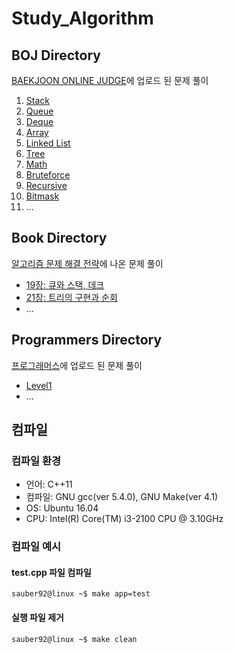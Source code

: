 # Study_Algorithm

## **BOJ** Directory  
[BAEKJOON ONLINE JUDGE](https://www.acmicpc.net/)에 업로드 된 문제 풀이  

1. [Stack](https://github.com/sauber92/Study_Algorithm/tree/master/BOJ/Stack)
2. [Queue](https://github.com/sauber92/Study_Algorithm/tree/master/BOJ/Queue)
3. [Deque](https://github.com/sauber92/Study_Algorithm/tree/master/BOJ/Deque)
4. [Array](https://github.com/sauber92/Study_Algorithm/tree/master/BOJ/Array)
5. [Linked List](https://github.com/sauber92/Study_Algorithm/tree/master/BOJ/Linked_List)
6. [Tree](https://github.com/sauber92/Study_Algorithm/tree/master/BOJ/Tree)
7. [Math](https://github.com/sauber92/Study_Algorithm/tree/master/BOJ/Math)
8. [Bruteforce](https://github.com/sauber92/Study_Algorithm/tree/master/BOJ/Bruteforce)
9. [Recursive](https://github.com/sauber92/Study_Algorithm/tree/master/BOJ/Recursive)
10. [Bitmask](https://github.com/sauber92/Study_Algorithm/tree/master/BOJ/Bitmask)
11. ...

## **Book** Directory  
[알고리즘 문제 해결 전략](https://book.naver.com/bookdb/book_detail.nhn?bid=7058764)에 나온 문제 풀이  

* [19장: 큐와 스택, 데크](https://github.com/sauber92/Study_Algorithm/tree/master/Book/Ch19)  
* [21장: 트리의 구현과 순회](https://github.com/sauber92/Study_Algorithm/tree/master/Book/Ch21)  
* ...

## **Programmers** Directory  
[프로그래머스](https://programmers.co.kr)에 업로드 된 문제 풀이  

* [Level1](https://github.com/sauber92/Study_Algorithm/tree/master/Programmers/Level1)  
* ...

## 컴파일   

### 컴파일 환경  

* 언어: C++11   
* 컴파일: GNU gcc(ver 5.4.0), GNU Make(ver 4.1)  
* OS: Ubuntu 16.04  
* CPU: Intel(R) Core(TM) i3-2100 CPU @ 3.10GHz    

### 컴파일 예시  

#### test.cpp 파일 컴파일  

```
sauber92@linux ~$ make app=test  
```

#### 실행 파일 제거  

```
sauber92@linux ~$ make clean
```

